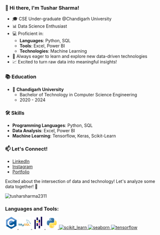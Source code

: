 ### 👋 Hi there, I'm Tushar Sharma!

- 🎓 CSE Under-graduate @Chandigarh University
- 📊 Data Science Enthusiast
- 💻 Proficient in:
  - **Languages**: Python, SQL
  - **Tools**: Excel, Power BI
  - **Technologies**: Machine Learning
- 🌱 Always eager to learn and explore new data-driven technologies
- 📈 Excited to turn raw data into meaningful insights!

### 📚 Education

- 🏫 **Chandigarh University**
  - Bachelor of Technology in Computer Science Engineering
  - 2020 - 2024

### 🛠️ Skills

- **Programming Languages**: Python, SQL
- **Data Analysis**: Excel, Power BI
- **Machine Learning**: Tensorflow, Keras, Scikit-Learn

### 📫 Let's Connect!

- [LinkedIn]([https://www.linkedin.com/in/yourusername/](https://www.linkedin.com/in/sharma-tushar11))
- [Instagram]([https://twitter.com/yourusername](https://www.instagram.com/tushar_sharma_2311/))
- [Portfolio]([https://www.yourportfolio.com](https://tusharsharma2311.github.io/TusharPortfolio.github.io))


Excited about the intersection of data and technology! Let's analyze some data together! 🚀

<p align="left"> <img src="https://komarev.com/ghpvc/?username=tusharsharma2311&label=Profile%20views&color=0e75b6&style=flat" alt="tusharsharma2311" /> </p>

<h3 align="left">Languages and Tools:</h3>
<p align="left"> <a href="https://www.cprogramming.com/" target="_blank" rel="noreferrer"> <img src="https://raw.githubusercontent.com/devicons/devicon/master/icons/c/c-original.svg" alt="c" width="40" height="40"/> </a> <a href="https://www.mysql.com/" target="_blank" rel="noreferrer"> <img src="https://raw.githubusercontent.com/devicons/devicon/master/icons/mysql/mysql-original-wordmark.svg" alt="mysql" width="40" height="40"/> </a> <a href="https://pandas.pydata.org/" target="_blank" rel="noreferrer"> <img src="https://raw.githubusercontent.com/devicons/devicon/2ae2a900d2f041da66e950e4d48052658d850630/icons/pandas/pandas-original.svg" alt="pandas" width="40" height="40"/> </a> <a href="https://www.python.org" target="_blank" rel="noreferrer"> <img src="https://raw.githubusercontent.com/devicons/devicon/master/icons/python/python-original.svg" alt="python" width="40" height="40"/> </a> <a href="https://scikit-learn.org/" target="_blank" rel="noreferrer"> <img src="https://upload.wikimedia.org/wikipedia/commons/0/05/Scikit_learn_logo_small.svg" alt="scikit_learn" width="40" height="40"/> </a> <a href="https://seaborn.pydata.org/" target="_blank" rel="noreferrer"> <img src="https://seaborn.pydata.org/_images/logo-mark-lightbg.svg" alt="seaborn" width="40" height="40"/> </a> <a href="https://www.tensorflow.org" target="_blank" rel="noreferrer"> <img src="https://www.vectorlogo.zone/logos/tensorflow/tensorflow-icon.svg" alt="tensorflow" width="40" height="40"/> </a> </p>

<!--
**tusharsharma2311/tusharsharma2311** is a ✨ _special_ ✨ repository because its `README.md` (this file) appears on your GitHub profile.

Here are some ideas to get you started:

- 🔭 I’m currently working on ...
- 🌱 I’m currently learning ...
- 👯 I’m looking to collaborate on ...
- 🤔 I’m looking for help with ...
- 💬 Ask me about ...
- 📫 How to reach me: ...
- 😄 Pronouns: ...
- ⚡ Fun fact: ...
-->
